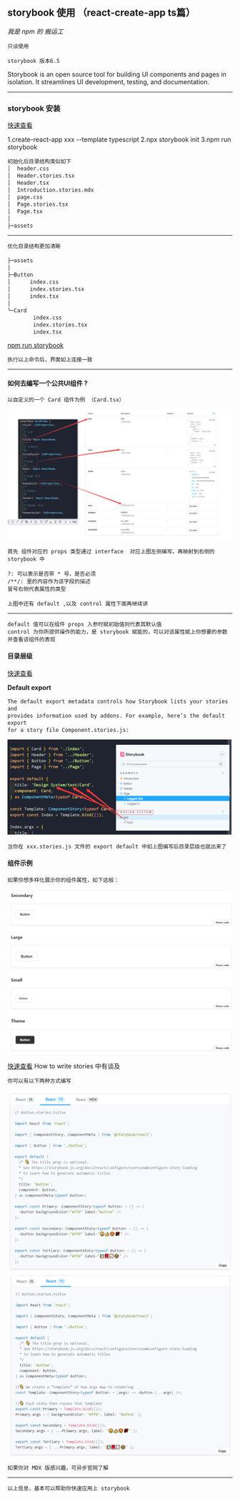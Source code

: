 ## storybook 使用 （react-create-app ts篇）

*我是 npm 的 搬运工*

    只谈使用

    storybook 版本6.5

Storybook is an open source tool for building UI components and pages in isolation. It streamlines UI development, testing, and documentation.

---

### storybook 安装

[快速查看](https://storybook.js.org/docs/react/get-started/install)

1.create-react-app xxx --template typescript
2.npx storybook init
3.npm run storybook 


    初始化后目录结构类似如下
    │  header.css
    │  Header.stories.tsx
    │  Header.tsx
    │  Introduction.stories.mdx
    │  page.css
    │  Page.stories.tsx
    │  Page.tsx
    │  
    ├─assets
---
    优化目录结构更加清晰

    ├─assets
    │
    ├─Button
    │      index.css
    │      index.stories.tsx
    │      index.tsx
    │
    └─Card
            index.css
            index.stories.tsx
            index.tsx

[npm run storybook](https://storybook.js.org/videos/storybook-hero-video-optimized-lg.mp4)

    执行以上命令后，界面如上连接一致
---

#### 如何去编写一个公共UI组件 ?

    以自定义的一个 Card 组件为例 （Card.tsx）

![界面对应代码](./readmeImgs/字段对应.png)

    首先 组件对应的 props 类型通过 interface  对应上图左侧编写，再映射到右侧的 storybook 中

    ?: 可以表示是否带 * 号，是否必须
    /**/: 里的内容作为该字段的描述
    冒号右侧代表属性的类型

    上图中还有 default ,以及 control 属性下面再继续讲
---

    default 值可以在组件 props 入参时赋初始值则代表其默认值
    control 为你所提供操作的能力，是 storybook 赋能的，可以对该属性赋上你想要的参数并查看该组件的表现

#### 目录层级

[快速查看](https://storybook.js.org/docs/react/writing-stories/naming-components-and-hierarchy)

**Default export**

    The default export metadata controls how Storybook lists your stories and 
    provides information used by addons. For example, here’s the default export
    for a story file Component.stories.js:

![Card](./readmeImgs/%E7%9B%AE%E5%BD%95%E5%B1%82%E7%BA%A71.png)

    当你在 xxx.stories.js 文件的 export default 中如上图编写后目录层级也就出来了

#### 组件示例

    如果你想多样化展示你的组件属性，如下这般：

![组件示例](./readmeImgs/组件示例.png)

[快速查看](https://storybook.js.org/docs/react/writing-stories/introduction)
How to write stories 中有谈及

    你可以有以下两种方式编写
![组件示例1](./readmeImgs//%E7%BB%84%E4%BB%B6%E7%A4%BA%E4%BE%8B1.png)
![组件示例2](./readmeImgs//%E7%BB%84%E4%BB%B6%E7%A4%BA%E4%BE%8B2.png)

    如果你对 MDX 版感兴趣，可异步官网了解

---

    以上信息，基本可以帮助你快速应用上 storybook